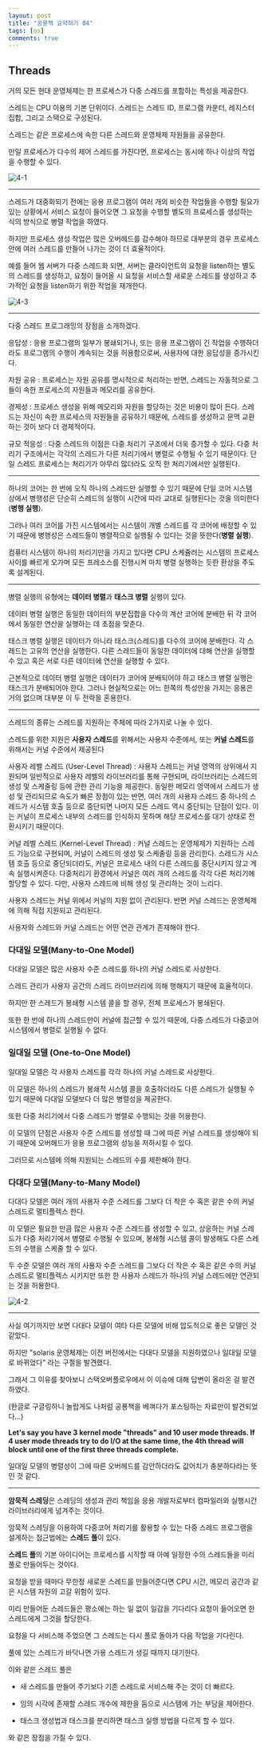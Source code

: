 ```yaml
---
layout: post
title: "공룡책 요약하기 04"
tags: [os]
comments: true
---
```


## Threads

거의 모든 현대 운영체제는 한 프로세스가 다중 스레드를 포함하는 특성을 제공한다.

스레드는 CPU 이용의 기본 단위이다. 스레드는 스레드 ID, 프로그램 카운터, 레지스터 집합, 그리고 스택으로 구성된다.

스레드는 같은 프로세스에 속한 다른 스레드와 운영체제 자원들을 공유한다.

만일 프로세스가 다수의 제어 스레드를 가진다면, 프로세스는 동시에 하나 이상의 작업을 수행할 수 있다.


![4-1](https://user-images.githubusercontent.com/26412908/64075499-249f0a80-ccf4-11e9-8c64-de14fc2d8fad.PNG)

---


스레드가 대중화되기 전에는 응용 프로그램이 여러 개의 비슷한 작업들을 수행할 필요가 있는 상황에서 서비스 요청이 들어오면 그 요청을 수행할 별도의 프로세스를 생성하는 식의 방식으로 병렬 작업을 하였다. 

하지만 프로세스 생성 작업은 많은 오버헤드를 감수해야 하므로 대부분의 경우 프로세스 안에 여러 스레드를 만들어 나가는 것이 더 효율적이다.

예를 들어 웹 서버가 다중 스레드화 되면, 서버는 클라이언트의 요청을 listen하는 별도의 스레드를 생성하고, 요청이 들어올 시 요청을 서비스할 새로운 스레드를 생성하고 추가적인 요청을 listen하기 위한 작업을 재개한다.


![4-3](https://user-images.githubusercontent.com/26412908/64075505-3a143480-ccf4-11e9-89a5-513d4c13c89d.PNG)


---

다중 스레드 프로그래밍의 장점을 소개하겠다.

응답성
: 응용 프로그램의 일부가 봉쇄되거나, 또는 응용 프로그램이 긴 작업을 수행하더라도 프로그램의 수행이 계속되는 것을 허용함으로써, 사용자에 대한 응답성을 증가시킨다.

자원 공유
:  프로세스는 자원 공유를 명시적으로 처리하는 반면, 스레드는 자동적으로 그들이 속한 프로세스의 자원들과 메모리를 공유한다.

경제성
: 프로세스 생성을 위해 메모리와 자원을 할당하는 것은 비용이 많이 든다. 스레드는 자신이 속한 프로세스의 자원들을 공유하기 때문에, 스레드를 생성하고 문맥 교환하는 것이 보다 더 경제적이다.

규모 적응성
: 다중 스레드의 이점은 다중 처리기 구조에서 더욱 증가할 수 있다. 다중 처리기 구조에서는 각각의 스레드가 다른 처리기에서 병렬로 수행될 수 있기 때문이다. 단일 스레드 프로세스는 처리기가 아무리 많더라도 오직 한 처리기에서만 실행된다.

---


 하나의 코어는 한 번에 오직 하나의 스레드만 실행할 수 있기 때문에 단일 코어 시스템 상에서 병행성은 단순히 스레드의 실행이 시간에 따라 교대로 실행된다는 것을 의미한다(**병행 실행**).

 그러나 여러 코어를 가진 시스템에서는 시스템이 개별 스레드를 각 코어에 배정할 수 있기 때문에 병행성은 스레드들이 병렬적으로 실행될 수 있다는 것을 뜻한다(**병렬 실행**).

 컴퓨터 시스템이 하나의 처리기만을 가지고 있다면 CPU 스케쥴러는 시스템의 프로세스 사이를 빠르게 오가며 모든 프레소스를 진행시켜 마치 병렬 실행하는 듯한 환상을 주도록 설계된다.


---


병렬 실행의 유형에는 **데이터 병렬**과 **태스크 병렬** 실행이 있다.

데이터 병렬 실행은 동일한 데이터의 부분집합을 다수의 계산 코어에 분배한 뒤 각 코어에서 동일한 연산을 실행하는 데 초점을 맞춘다.

태스크 병렬 실행은 데이터가 아니라 태스크(스레드)를 다수의 코어에 분배한다. 각 스레드는 고유의 연산을 실행한다. 다른 스레드들이 동일한 데이터에 대해 연산을 실행할 수 있고 혹은 서로 다른 데이터에 연산을 실행할 수 있다.

근본적으로 데이터 병렬 실행은 데이터가 코어에 분배되어야 하고 태스크 병렬 실행은 태스크가 분배되어야 한다. 그러나 현실적으로는 어느 한쪽의 특성만을 가지는 응용은 거의 없으며 대부분 이 두 전략을 혼용한다.

---

스레드의 종류는 스레드를 지원하는 주체에 따라 2가지로 나눌 수 있다.

스레드를 위한 지원은 **사용자 스레드**를 위해서는 사용자 수준에서, 또는 **커널 스레드**를 위해서는 커널 수준에서 제공된다


사용자 레벨 스레드 (User-Level Thread)
: 사용자 스레드는 커널 영역의 상위에서 지원되며 일반적으로 사용자 레벨의 라이브러리를 통해 구현되며, 라이브러리는 스레드의 생성 및 스케줄링 등에 관한 관리 기능을 제공한다. 동일한 메모리 영역에서 스레드가 생성 및 관리되므로 속도가 빠른 장점이 있는 반면, 여러 개의 사용자 스레드 중 하나의 스레드가 시스템 호출 등으로 중단되면 나머지 모든 스레드 역시 중단되는 단점이 있다. 이는 커널이 프로세스 내부의 스레드를 인식하지 못하며 해당 프로세스를 대기 상태로 전환시키기 때문이다.


커널 레벨 스레드 (Kernel-Level Thread)
: 커널 스레드는 운영체제가 지원하는 스레드 기능으로 구현되며, 커널이 스레드의 생성 및 스케줄링 등을 관리한다. 스레드가 시스템 호출 등으로 중단되더라도, 커널은 프로세스 내의 다른 스레드를 중단시키지 않고 계속 실행시켜준다. 다중처리기 환경에서 커널은 여러 개의 스레드를 각각 다른 처리기에 할당할 수 있다. 다만, 사용자 스레드에 비해 생성 및 관리하는 것이 느리다.


사용자 스레드는 커널 위에서 커널의 지원 없이 관리된다. 반면 커널 스레드는 운영체제에 의해 직접 지원되고 관리된다.

사용자와 스레드와 커널 스레드는 어떤 연관 관계가 존재해야 한다.

### 다대일 모델(Many-to-One Model)

다대일 모델은 많은 사용자 수준 스레드를 하나의 커널 스레드로 사상한다.

스레드 관리가 사용자 공간의 스레드 라이브러리에 의해 행해지기 때문에 효율적이다.

하지만 한 스레드가 봉쇄형 시스템 콜을 할 경우, 전체 프로세스가 봉쇄된다.

또한 한 번에 하나의 스레드만이 커널에 접근할 수 있기 때문에, 다중 스레드가 다중코어 시스템에서 병렬로 실행될 수 없다.


### 일대일 모델 (One-to-One Model)

일대일 모델은 각 사용자 스레드를 각각 하나의 커널 스레드로 사상한다. 

이 모델은 하나의 스레드가 봉쇄적 시스템 콜을 호출하더라도 다른 스레드가 실행될 수 있기 때문에 다대일 모델보다 더 많은 병렬성을 제공한다.

또한 다중 처리기에서 다중 스레드가 병렬로 수행되는 것을 허용한다.

이 모델의 단점은 사용자 수준 스레드를 생성할 때 그에 따른 커널 스레드를 생성해야 되기 때문에 오버헤드가 응용 프로그램의 성능을 저하시킬 수 있다.

그러므로 시스템에 의해 지원되는 스레드의 수를 제한해야 한다.



### 다대다 모델(Many-to-Many Model)

다대다 모델은 여러 개의 사용자 수준 스레드를 그보다 더 작은 수 혹은 같은 수의 커널 스레드로 멀티플렉스 한다.

이 모델은 필요한 만큼 많은 사용자 수준 스레드를 생성할 수 있고, 상응하는 커널 스레드가 다중 처리기에서 병렬로 수행될 수 있으며, 봉쇄형 시스템 콜이 발생해도 다른 스레드의 수행을 스케줄 할 수 있다.

두 수준 모델은 여러 개의 사용자 수준 스레드를 그보다 더 작은 수 혹은 같은 수의 커널 스레드로 멀티플렉스 시키지만 또한 한 사용자 스레드가 하나의 커널 스레드에만 연관되는 것을 허용한다.



![4-2](https://user-images.githubusercontent.com/26412908/64075525-6af46980-ccf4-11e9-9097-b4e133d04ed1.PNG)


---

사실 여기까지만 보면 다대다 모델이 여타 다른 모델에 비해 압도적으로 좋은 모델인 것 같았다.

하지만 "solaris 운영체제는 이전 버전에서는 다대다 모델을 지원하였으나 일대일 모델로 바뀌었다" 라는 구절을 발견했다.

그래서 그 이유를 찾아보니 스택오버플로우에서 이 이슈에 대해 답변이 올라온 걸 발견하였다.

(한글로 구글링하니 놀랍게도 나처럼 공룡책을 베껴다가 포스팅하는 자료만이 발견되었다...)


**Let's say you have 3 kernel mode "threads" and 10 user mode threads. If 4 user mode threads try to do I/O at the same time, the 4th thread will block until one of the first three threads complete.**

일대일 모델의 병렬성이 그에 따른 오버헤드를 감안하더라도 값어치가 충분하다라는 뜻인 것 같다.

---

**암묵적 스레딩**은 스레딩의 생성과 관리 책임을 응용 개발자로부터 컴파일러와 실행시간 라이브러리에게 넘겨주는 것이다.

암묵적 스레딩을 이용하여 다중코어 처리기를 활용할 수 있는 다중 스레드 프로그램을 설계하는 접근법에는 **스레드 풀**이 있다.


**스레드 풀**의 기본 아이디어는 프로세스를 시작할 때 아예 일정한 수의 스레드들을 미리 풀로 만들어두는 것이다.

요청을 받을 때마다 무한정 새로운 스레드를 만들어준다면 CPU 시간, 메모리 공간과 같은 시스템 자원의 고갈 위험이 있다.

미리 만들어둔 스레드들은 평소에는 하는 일 없이 일감을 기다리다 요청이 들어오면 한 스레드에게 그것을 할당한다. 

요청을 다 서비스해 주었으면 그 스레드는 다시 풀로 돌아가 다음 작업을 기다린다.

풀에 있는 스레드가 바닥나면 가용 스레드가 생길 때까지 대기한다.

이와 같은 스레드 풀은

* 새 스레드를 만들어 주기보다 기존 스레드로 서비스해 주는 것이 더 빠르다.

* 임의 시각에 존재할 스레드 개수에 제한을 둠으로 시스템에 가는 부담을 제어한다.

* 태스크 생성법과 태스크를 분리하면 태스크 실행 방법을 다르게 할 수 있다.

와 같은 장점을 가질 수 있다.